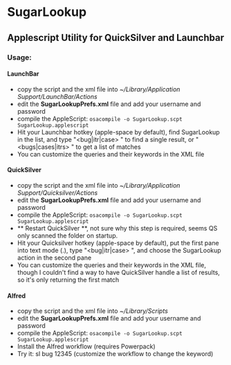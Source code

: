 # SugarLookup
## Applescript Utility for QuickSilver and Launchbar

### Usage:

#### LaunchBar

* copy the script and the xml file into *~/Library/Application Support/LaunchBar/Actions*
* edit the **SugarLookupPrefs.xml** file and add your username and password
* compile the AppleScript: `osacompile -o SugarLookup.scpt SugarLookup.applescript`
* Hit your Launchbar hotkey (apple-space by default), find SugarLookup in the list, and type "<bug|itr|case> <number>" to find a single result, or "<bugs|cases|itrs> <query string>" to get a list of matches
* You can customize the queries and their keywords in the XML file

#### QuickSilver

* copy the script and the xml file into *~/Library/Application Support/Quicksilver/Actions*
* edit the **SugarLookupPrefs.xml** file and add your username and password
* compile the AppleScript: `osacompile -o SugarLookup.scpt SugarLookup.applescript`
* ** Restart QuickSilver **, not sure why this step is required, seems QS only scanned the folder on startup.
* Hit your Quicksilver hotkey (apple-space by default), put the first pane into text mode (.), type "<bug|itr|case> <number>", and choose the SugarLookup action in the second pane
* You can customize the queries and their keywords in the XML file, though I couldn't find a way to have QuickSilver handle a list of results, so it's only returning the first match


#### Alfred

* copy the script and the xml file into *~/Library/Scripts*
* edit the **SugarLookupPrefs.xml** file and add your username and password
* compile the AppleScript: `osacompile -o SugarLookup.scpt SugarLookup.applescript`
* Install the Alfred workflow (requires Powerpack)
* Try it: sl bug 12345 (customize the workflow to change the keyword)

